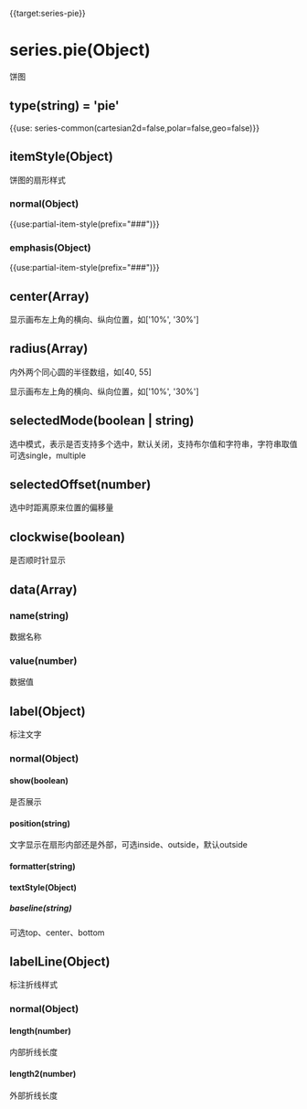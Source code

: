 {{target:series-pie}}

# series.pie(Object)

饼图

## type(string) = 'pie'

{{use: series-common(cartesian2d=false,polar=false,geo=false)}}

## itemStyle(Object)

饼图的扇形样式

### normal(Object)
{{use:partial-item-style(prefix="###")}}
### emphasis(Object)
{{use:partial-item-style(prefix="###")}}

## center(Array)

显示画布左上角的横向、纵向位置，如['10%', '30%']

## radius(Array)

内外两个同心圆的半径数组，如[40, 55]

显示画布左上角的横向、纵向位置，如['10%', '30%']

## selectedMode(boolean | string)

选中模式，表示是否支持多个选中，默认关闭，支持布尔值和字符串，字符串取值可选single，multiple

## selectedOffset(number)

选中时距离原来位置的偏移量

## clockwise(boolean)

是否顺时针显示

## data(Array)
### name(string)
数据名称
### value(number)
数据值

## label(Object)

标注文字

### normal(Object)

#### show(boolean)

是否展示

#### position(string)

文字显示在扇形内部还是外部，可选inside、outside，默认outside

#### formatter(string)

#### textStyle(Object)

##### baseline(string)
可选top、center、bottom


## labelLine(Object)

标注折线样式

### normal(Object)

#### length(number)

内部折线长度

#### length2(number)

外部折线长度







